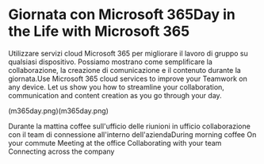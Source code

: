 # <a name="day-in-the-life-with-microsoft-365"></a><span data-ttu-id="72a99-101">Giornata con Microsoft 365</span><span class="sxs-lookup"><span data-stu-id="72a99-101">Day in the Life with Microsoft 365</span></span>

<span data-ttu-id="72a99-p101">Utilizzare servizi cloud Microsoft 365 per migliorare il lavoro di gruppo su qualsiasi dispositivo.  Possiamo mostrano come semplificare la collaborazione, la creazione di comunicazione e il contenuto durante la giornata.</span><span class="sxs-lookup"><span data-stu-id="72a99-p101">Use Microsoft 365 cloud services to improve your Teamwork on any device.  Let us show you how to streamline your collaboration, communication and content creation as you go through your day.</span></span> 

<span data-ttu-id="72a99-104">(m365day.png)</span><span class="sxs-lookup"><span data-stu-id="72a99-104">(m365day.png)</span></span>

<span data-ttu-id="72a99-105">Durante la mattina coffee sull'ufficio delle riunioni in ufficio collaborazione con il team di connessione all'interno dell'azienda</span><span class="sxs-lookup"><span data-stu-id="72a99-105">During morning coffee On your commute Meeting at the office Collaborating with your team Connecting across the company</span></span>


